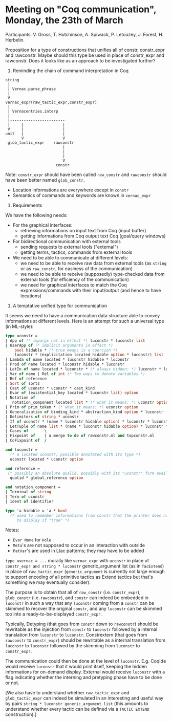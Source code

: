 Meeting on "Coq communication", Monday, the 23th of March
=========================================================

Participants: V. Gross, T. Hutchinson, A. Spiwack, P. Letouzey, J. Forest, H. Herbelin.

Proposition for a type of constructions that unifies all of constr, constr\_expr and rawconstr. Maybe should this type be used in place of constr\_expr and rawconstr. Does it looks like as an approach to be investigated further?

1.  Reminding the chain of command interpretation in Coq

<!-- -->

    string
     |
     | Vernac.parse_phrase
     |
     V
    vernac_expr(raw_tactic_expr,constr_expr)
     |
     | Vernacentries.interp
     |
     |------------------------
     |     |                 |
     V     |                 |
    unit   |                 |
           V                 V
     glob_tactic_expr    rawconstr
                             |
                             |
                             |
                             V
                          constr

Note: `constr_expr` should have been called `raw_constr` and `rawconstr` should have been better named `glob_constr`.

-   Location informations are everywhere except in `constr`
-   Semantics of commands and keywords are known in `vernac_expr`

1.  Requirements

We have the following needs:

-   For the graphical interfaces:
    -   retrieving informations on input text from Coq (input buffer)
    -   getting informations from Coq output text Coq (goal/query windows)
-   For bidirectional communication with external tools
    -   sending requests to external tools ("external")
    -   getting terms, tactics, commands from external tools
-   We need to be able to communicate at different levels:
    -   we need to be able to receive raw data from external tools (as `string` or as `raw_constr`, for easiness of the communication)
    -   we need to be able to receive (supposedly) type-checked data from external tools (for efficiency of the communication)
    -   we need for graphical interfaces to match the Coq expressions/commands with their input/output (and hence to have locations)

1.  A temptative unified type for communication

It seems we need to have a communication data structure able to convey informations at different levels. Here is an attempt for such a universal type (in ML-style):

```ocaml
type uconstr =
| App of (* impargs not in effect *) luconstr * luconstr list
| UserApp of (* implicit arguments in effect *)
    bool hidable * (* true means is a coercion *)
    luconstr * (explicitation located hidable option * luconstr) list
| Lambda of name located * luconstr hidable * luconstr
| Prod of name located * luconstr hidable * luconstr
| LetIn of name located * luconstr * (* always hidden: *) luconstr * luconstr
| Var of name | Rel of int (* Two ways to denote variables *)
| Ref of reference
| Sort of sorts
| Cast of uconstr * uconstr * cast_kind
| Evar of (existential_key located * luconstr list) option
| Notation of
   notation_component located list * (* what it means: *) uconstr option
| Prim of prim_token * (* what it means: *) uconstr option
| Generalization of binding_kind * abstraction_kind option * luconstr
| Delimiters of string * uconstr
| If of uconstr * (name * luconstr hidable option) * luconstr * luconstr
| LetTuple of name list * (name * luconstr hidable option) * luconstr * luconstr
| Cases of       \
| Fixpoint of    | a merge to do of rawconstr.ml and topconstr.ml
| CoFixpoint of  /

and luconstr =
  (* a located uconstr, possible annotated with its type *)
  uconstr located * uconstr option

and reference =
 (* possibly an absolute qualid, possibly with its "uconstr" form available *)
  qualid * global_reference option

and notation_component =
| Terminal of string
| Term of uconstr
| Ident of identifier

type 'a hidable = 'a * bool
  (* used to remember informations from constr that the printer does not need
     to display if "true" *)
```

Notes:

-   `Evar None` for `Hole`
-   `Meta`'s are not supposed to occur in an interaction with outside
-   `PatVar`'s are used in Ltac patterns; they may have to be added

`type uvernac = ...` morally like `vernac_expr` with `uconstr` in place of `constr_expr and string * luconstr` generic\_argument list (as in `TacExtend`) in place of `raw_tactic_expr` (`generic_argument` is currently not large enough to support encoding of all primitive tactics as Extend tactics but that's something we may eventually consider).

The purpose is to obtain that all of `raw_constr` (i.e. `constr_expr`), `glob_constr` (i.e. r`awconstr`), and `constr` can indeed be embedded in `luconstr` in such a way that any `luconstr` coming from a `constr` can be skimmed to recover the original `constr`, and any `luconstr` can be skimmed too into a ready-to-be-displayed `constr_expr`.

Typically, Detyping (that goes from `constr` down to `rawconstr`) should be rewritable as the injection from `constr` to `luconstr` followed by a internal translation from `luconstr` to `luconstr`. Constrextern (that goes from `rawconstr` to `constr_expr`) should be rewritable as a internal translation from `luconstr` to `luconstr` followed by the skimming from `luconstr` to `constr_expr`.

The communication could then be done at the level of `luconstr`. E.g. CoqIde would receive `luconstr` that it would print itself, keeping the hidden informations for on-demand display. External would receive `luconstr` with a flag indicating whether the interning and pretyping phase have to be done or not.

\[We also have to understand whether `raw_tactic_expr` and `glob_tactic_expr` can indeed be simulated in an interesting and useful way by pairs `string * luconstr generic_argument list` (this amounts to understand whether every tactic can be defined via a `TACTIC EXTEND` construction).\]

